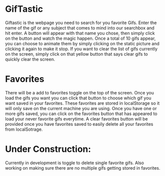 # GifTastic
Giftastic is the webpage you need to search for you favorite Gifs.
Enter the name of the gif or any subject that comes to mind into our searchbox and hit enter.
A button will appear with that name you chose, then simply click on the button and watch the magic happen.
Once a total of 10 gifs appear, you can choose to animate them by simply clicking on the static picture and clicking it again to make it stop.
If you want to clear the list of gifs currently on the screen, simply click on that yellow button that says clear gifs to quickly clear the screen.

# Favorites
There will be a add to favorites toggle on the top of the screen.
Once you load the gifs you want you can click that button to choose which gif you want saved in your favorites.
These favorites are stored in localStorage so it will only save on the current machine you are using.
Once you have one or more gifs saved, you can click on the favorites button that has appeared to load your never favorite gifs everytime.
A clear favorites button will be provided once you have favorites saved to easily delete all your favorites from localSotrage.

# Under Construction:
Currently in development is toggle to delete single favorite gifs.
Also working on making sure there are no multiple gifs getting stored in favorites.



